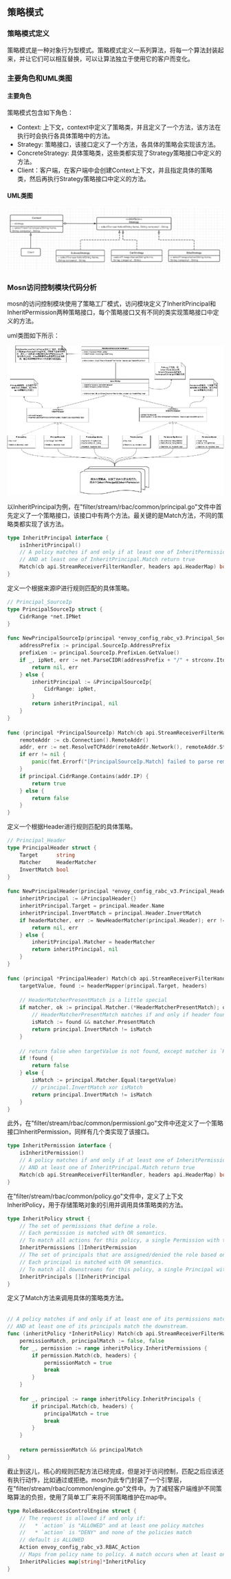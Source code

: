 ## 策略模式

### 策略模式定义

策略模式是一种对象行为型模式。策略模式定义一系列算法，将每一个算法封装起来，并让它们可以相互替换，可以让算法独立于使用它的客户而变化。

### 主要角色和UML类图

#### 主要角色

策略模式包含如下角色：

- Context: 上下文，context中定义了策略类，并且定义了一个方法，该方法在执行时会执行各具体策略中的方法。
- Strategy: 策略接口，该接口定义了一个方法，各具体的策略会实现该方法。
- ConcreteStrategy: 具体策略类，这些类都实现了Strategy策略接口中定义的方法。
- Client：客户端，在客户端中会创建Context上下文，并且指定具体的策略类，然后再执行Strategy策略接口中定义的方法。

#### UML类图

![Strategy](https://raw.githubusercontent.com/caitui/caitui.github.io/main/blog-image/Strategy.jpeg)

### Mosn访问控制模块代码分析

mosn的访问控制模块使用了策略工厂模式，访问模块定义了InheritPrincipal和InheritPermission两种策略接口，每个策略接口又有不同的类实现策略接口中定义的方法。

uml类图如下所示：

![mosn-policy](https://raw.githubusercontent.com/caitui/caitui.github.io/main/blog-image/mosn-policy.jpg)

以InheritPrincipal为例，在"filter/stream/rbac/common/principal.go"文件中首先定义了一个策略接口，该接口中有两个方法。最关键的是Match方法，不同的策略类都实现了该方法。

```go
type InheritPrincipal interface {
	isInheritPrincipal()
	// A policy matches if and only if at least one of InheritPermission.Match return true
	// AND at least one of InheritPrincipal.Match return true
	Match(cb api.StreamReceiverFilterHandler, headers api.HeaderMap) bool
}
```

定义一个根据来源IP进行规则匹配的具体策略。

```go
// Principal_SourceIp
type PrincipalSourceIp struct {
	CidrRange *net.IPNet
}

func NewPrincipalSourceIp(principal *envoy_config_rabc_v3.Principal_SourceIp) (*PrincipalSourceIp, error) {
	addressPrefix := principal.SourceIp.AddressPrefix
	prefixLen := principal.SourceIp.PrefixLen.GetValue()
	if _, ipNet, err := net.ParseCIDR(addressPrefix + "/" + strconv.Itoa(int(prefixLen))); err != nil {
		return nil, err
	} else {
		inheritPrincipal := &PrincipalSourceIp{
			CidrRange: ipNet,
		}
		return inheritPrincipal, nil
	}
}

func (principal *PrincipalSourceIp) Match(cb api.StreamReceiverFilterHandler, headers api.HeaderMap) bool {
	remoteAddr := cb.Connection().RemoteAddr()
	addr, err := net.ResolveTCPAddr(remoteAddr.Network(), remoteAddr.String())
	if err != nil {
		panic(fmt.Errorf("[PrincipalSourceIp.Match] failed to parse remote address in rbac filter, err: %v", err))
	}
	if principal.CidrRange.Contains(addr.IP) {
		return true
	} else {
		return false
	}
}
```

定义一个根据Header进行规则匹配的具体策略。

```go
// Principal_Header
type PrincipalHeader struct {
	Target      string
	Matcher     HeaderMatcher
	InvertMatch bool
}

func NewPrincipalHeader(principal *envoy_config_rabc_v3.Principal_Header) (*PrincipalHeader, error) {
	inheritPrincipal := &PrincipalHeader{}
	inheritPrincipal.Target = principal.Header.Name
	inheritPrincipal.InvertMatch = principal.Header.InvertMatch
	if headerMatcher, err := NewHeaderMatcher(principal.Header); err != nil {
		return nil, err
	} else {
		inheritPrincipal.Matcher = headerMatcher
		return inheritPrincipal, nil
	}
}

func (principal *PrincipalHeader) Match(cb api.StreamReceiverFilterHandler, headers api.HeaderMap) bool {
	targetValue, found := headerMapper(principal.Target, headers)

	// HeaderMatcherPresentMatch is a little special
	if matcher, ok := principal.Matcher.(*HeaderMatcherPresentMatch); ok {
		// HeaderMatcherPresentMatch matches if and only if header found and PresentMatch is true
		isMatch := found && matcher.PresentMatch
		return principal.InvertMatch != isMatch
	}

	// return false when targetValue is not found, except matcher is `HeaderMatcherPresentMatch`
	if !found {
		return false
	} else {
		isMatch := principal.Matcher.Equal(targetValue)
		// principal.InvertMatch xor isMatch
		return principal.InvertMatch != isMatch
	}
}
```

此外，在"filter/stream/rbac/common/permissionl.go"文件中还定义了一个策略接口InheritPermission，同样有几个类实现了该接口。

```go
type InheritPermission interface {
	isInheritPermission()
	// A policy matches if and only if at least one of InheritPermission.Match return true
	// AND at least one of InheritPrincipal.Match return true
	Match(cb api.StreamReceiverFilterHandler, headers api.HeaderMap) bool
}
```

在"filter/stream/rbac/common/policy.go"文件中，定义了上下文InheritPolicy，用于存储策略对象的引用并调用具体策略类的方法。

```go
type InheritPolicy struct {
	// The set of permissions that define a role.
	// Each permission is matched with OR semantics.
	// To match all actions for this policy, a single Permission with the `any` field set to true should be used.
	InheritPermissions []InheritPermission
	// The set of principals that are assigned/denied the role based on “action”.
	// Each principal is matched with OR semantics.
	// To match all downstreams for this policy, a single Principal with the `any` field set to true should be used.
	InheritPrincipals []InheritPrincipal
}
```

定义了Match方法来调用具体的策略类方法。

```go

// A policy matches if and only if at least one of its permissions match the action taking place
// AND at least one of its principals match the downstream.
func (inheritPolicy *InheritPolicy) Match(cb api.StreamReceiverFilterHandler, headers api.HeaderMap) bool {
	permissionMatch, principalMatch := false, false
	for _, permission := range inheritPolicy.InheritPermissions {
		if permission.Match(cb, headers) {
			permissionMatch = true
			break
		}
	}

	for _, principal := range inheritPolicy.InheritPrincipals {
		if principal.Match(cb, headers) {
			principalMatch = true
			break
		}
	}

	return permissionMatch && principalMatch
}
```

截止到这儿，核心的规则匹配方法已经完成，但是对于访问控制，匹配之后应该还有执行动作，比如通过或拒绝。mosn为此专门封装了一个引擎层，在"filter/stream/rbac/common/engine.go"文件中。为了减轻客户端维护不同策略算法的负担，使用了简单工厂来将不同策略维护在map中。

```go
type RoleBasedAccessControlEngine struct {
	// The request is allowed if and only if:
	//   * `action` is "ALLOWED" and at least one policy matches
	//   * `action` is "DENY" and none of the policies match
	// default is ALLOWED
	Action envoy_config_rabc_v3.RBAC_Action
	// Maps from policy name to policy. A match occurs when at least one policy matches the request.
	InheritPolicies map[string]*InheritPolicy
}
```

